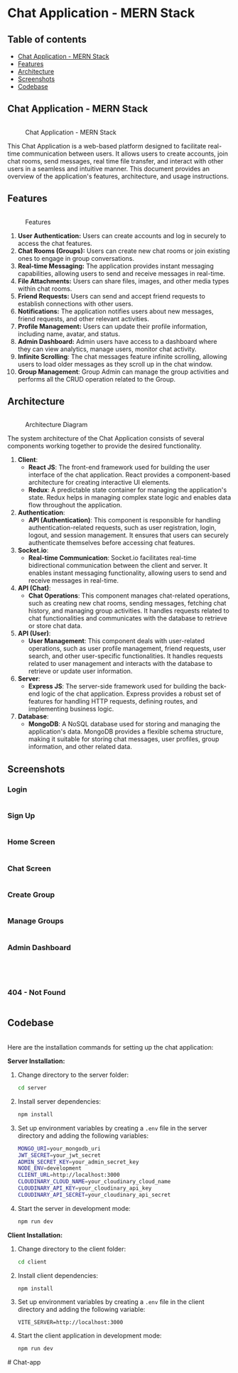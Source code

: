 # Chat Application - MERN Stack

## Table of contents

* [Chat Application - MERN Stack](./)
* [Features](features.md)
* [Architecture](architecture.md)
* [Screenshots](screenshots.md)
* [Codebase](codebase.md)

## Chat Application - MERN Stack

<figure><img src=".gitbook/assets/image.png" alt=""><figcaption><p>Chat Application - MERN Stack</p></figcaption></figure>

This Chat Application is a web-based platform designed to facilitate real-time communication between users. It allows users to create accounts, join chat rooms, send messages, real time file transfer, and interact with other users in a seamless and intuitive manner. This document provides an overview of the application's features, architecture, and usage instructions.



## Features

<figure><img src=".gitbook/assets/image (1).png" alt=""><figcaption><p>Features</p></figcaption></figure>

1. **User Authentication:** Users can create accounts and log in securely to access the chat features.
2. **Chat Rooms (Groups):** Users can create new chat rooms or join existing ones to engage in group conversations.
3. **Real-time Messaging:** The application provides instant messaging capabilities, allowing users to send and receive messages in real-time.
4. **File Attachments:** Users can share files, images, and other media types within chat rooms.
5. **Friend Requests:** Users can send and accept friend requests to establish connections with other users.
6. **Notifications:** The application notifies users about new messages, friend requests, and other relevant activities.
7. **Profile Management:** Users can update their profile information, including name, avatar, and status.
8. **Admin Dashboard:** Admin users have access to a dashboard where they can view analytics, manage users, monitor chat activity.
9. **Infinite Scrolling**: The chat messages feature infinite scrolling, allowing users to load older messages as they scroll up in the chat window.
10. **Group Management**: Group Admin can manage the group activities and performs all the CRUD operation related to the Group.

## Architecture

<figure><img src=".gitbook/assets/mysocket.jpg" alt=""><figcaption><p>Architecture Diagram</p></figcaption></figure>

The system architecture of the Chat Application consists of several components working together to provide the desired functionality.

1. **Client**:
   * **React JS**: The front-end framework used for building the user interface of the chat application. React provides a component-based architecture for creating interactive UI elements.
   * **Redux**: A predictable state container for managing the application's state. Redux helps in managing complex state logic and enables data flow throughout the application.
2. **Authentication**:
   * **API (Authentication)**: This component is responsible for handling authentication-related requests, such as user registration, login, logout, and session management. It ensures that users can securely authenticate themselves before accessing chat features.
3. **Socket.io**:
   * **Real-time Communication**: Socket.io facilitates real-time bidirectional communication between the client and server. It enables instant messaging functionality, allowing users to send and receive messages in real-time.
4. **API (Chat)**:
   * **Chat Operations**: This component manages chat-related operations, such as creating new chat rooms, sending messages, fetching chat history, and managing group activities. It handles requests related to chat functionalities and communicates with the database to retrieve or store chat data.
5. **API (User)**:
   * **User Management**: This component deals with user-related operations, such as user profile management, friend requests, user search, and other user-specific functionalities. It handles requests related to user management and interacts with the database to retrieve or update user information.
6. **Server**:
   * **Express JS**: The server-side framework used for building the back-end logic of the chat application. Express provides a robust set of features for handling HTTP requests, defining routes, and implementing business logic.
7. **Database**:
   * **MongoDB**: A NoSQL database used for storing and managing the application's data. MongoDB provides a flexible schema structure, making it suitable for storing chat messages, user profiles, group information, and other related data.

## Screenshots

### Login

<figure><img src=".gitbook/assets/Screenshot 2024-05-06 145049.png" alt=""><figcaption></figcaption></figure>

### Sign Up

<figure><img src=".gitbook/assets/Screenshot 2024-05-06 140503.png" alt=""><figcaption></figcaption></figure>

### Home Screen

<figure><img src=".gitbook/assets/image (2).png" alt=""><figcaption></figcaption></figure>

### Chat Screen

<figure><img src=".gitbook/assets/Screenshot 2024-05-06 140549.png" alt=""><figcaption></figcaption></figure>

### Create Group

<figure><img src=".gitbook/assets/Screenshot 2024-05-06 140618.png" alt=""><figcaption></figcaption></figure>

### Manage Groups

<figure><img src=".gitbook/assets/Screenshot 2024-05-06 140717 (1).png" alt=""><figcaption></figcaption></figure>

### Admin Dashboard

<figure><img src=".gitbook/assets/Screenshot 2024-05-06 145139.png" alt=""><figcaption></figcaption></figure>

<figure><img src=".gitbook/assets/Screenshot 2024-05-06 145149.png" alt=""><figcaption></figcaption></figure>

<figure><img src=".gitbook/assets/Screenshot 2024-05-06 145203.png" alt=""><figcaption></figcaption></figure>

<figure><img src=".gitbook/assets/Screenshot 2024-05-06 145215.png" alt=""><figcaption></figcaption></figure>

### 404 - Not Found

<figure><img src=".gitbook/assets/image (3).png" alt=""><figcaption></figcaption></figure>

## Codebase

\
Here are the installation commands for setting up the chat application:

**Server Installation:**

1.  Change directory to the server folder:

    ```bash
    cd server
    ```
2.  Install server dependencies:

    ```bash
    npm install
    ```
3.  Set up environment variables by creating a `.env` file in the server directory and adding the following variables:

    ```bash
    MONGO_URI=your_mongodb_uri
    JWT_SECRET=your_jwt_secret
    ADMIN_SECRET_KEY=your_admin_secret_key
    NODE_ENV=development
    CLIENT_URL=http://localhost:3000
    CLOUDINARY_CLOUD_NAME=your_cloudinary_cloud_name
    CLOUDINARY_API_KEY=your_cloudinary_api_key
    CLOUDINARY_API_SECRET=your_cloudinary_api_secret
    ```
4.  Start the server in development mode:

    ```bash
    npm run dev
    ```

**Client Installation:**

1.  Change directory to the client folder:

    ```bash
    cd client
    ```
2.  Install client dependencies:

    ```bash
    npm install
    ```
3.  Set up environment variables by creating a `.env` file in the client directory and adding the following variable:

    ```arduino
    VITE_SERVER=http://localhost:3000
    ```
4.  Start the client application in development mode:

    ```bash
    npm run dev
    ```
#   C h a t - a p p  
 